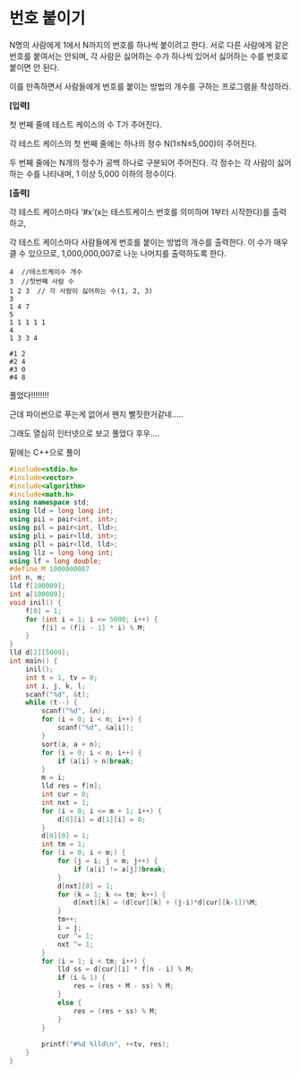 # 번호 붙이기

N명의 사람에게 1에서 N까지의 번호를 하나씩 붙이려고 한다. 서로 다른 사람에게 같은 번호를 붙여서는 안되며, 각 사람은 싫어하는 수가 하나씩 있어서 싫어하는 수를 번호로 붙이면 안 된다.

이를 만족하면서 사람들에게 번호를 붙이는 방법의 개수를 구하는 프로그램을 작성하라.

**[입력]**


첫 번째 줄에 테스트 케이스의 수 T가 주어진다.


각 테스트 케이스의 첫 번째 줄에는 하나의 정수 N(1≤N≤5,000)이 주어진다.

두 번째 줄에는 N개의 정수가 공백 하나로 구분되어 주어진다. 각 정수는 각 사람이 싫어하는 수를 나타내며, 1 이상 5,000 이하의 정수이다. 



**[출력]**

각 테스트 케이스마다 ‘#x’(x는 테스트케이스 번호를 의미하며 1부터 시작한다)를 출력하고,

각 테스트 케이스마다 사람들에게 번호를 붙이는 방법의 개수를 출력한다. 이 수가 매우 클 수 있으므로, 1,000,000,007로 나눈 나머지를 출력하도록 한다.

 

```
4  //테스트케이수 개수
3  //첫번째 사람 수
1 2 3  // 각 사람이 싫어하는 수(1, 2, 3)
3
1 4 7
5
1 1 1 1 1
4
1 3 3 4
```

```
#1 2
#2 4
#3 0
#4 8
```



풀었다!!!!!!!!

근데 파이썬으로 푸는게 없어서 왠지 뻘짓한거같네.....

그래도 열심히 인터넷으로 보고 풀었다 후우....







밑에는 C++으로 풀이



```c++
#include<stdio.h>
#include<vector>
#include<algorithm>
#include<math.h>
using namespace std;
using lld = long long int;
using pii = pair<int, int>;
using pil = pair<int, lld>;
using pli = pair<lld, int>;
using pll = pair<lld, lld>;
using llz = long long int;
using lf = long double;
#define M 1000000007
int n, m;
lld f[100009];
int a[100009];
void inil() {
    f[0] = 1;
    for (int i = 1; i <= 5000; i++) {
        f[i] = (f[i - 1] * i) % M;
    }
}
lld d[2][5009];
int main() {
    inil();
    int t = 1, tv = 0;
    int i, j, k, l;
    scanf("%d", &t);
    while (t--) {
        scanf("%d", &n);
        for (i = 0; i < n; i++) {
            scanf("%d", &a[i]);
        }
        sort(a, a + n);
        for (i = 0; i < n; i++) {
            if (a[i] > n)break;
        }
        m = i;
        lld res = f[n];
        int cur = 0;
        int nxt = 1;
        for (i = 0; i <= m + 1; i++) {
            d[0][i] = d[1][i] = 0;
        }
        d[0][0] = 1;
        int tm = 1;
        for (i = 0; i < m;) {
            for (j = i; j < m; j++) {
                if (a[i] != a[j])break;
            }
            d[nxt][0] = 1;
            for (k = 1; k <= tm; k++) {
                d[nxt][k] = (d[cur][k] + (j-i)*d[cur][k-1])%M;
            }
            tm++;
            i = j;
            cur ^= 1;
            nxt ^= 1;
        }
        for (i = 1; i < tm; i++) {
            lld ss = d[cur][i] * f[n - i] % M;
            if (i & 1) {
                res = (res + M - ss) % M;
            }
            else {
                res = (res + ss) % M;
            }
        }
 
        printf("#%d %lld\n", ++tv, res);
    }
}
```

